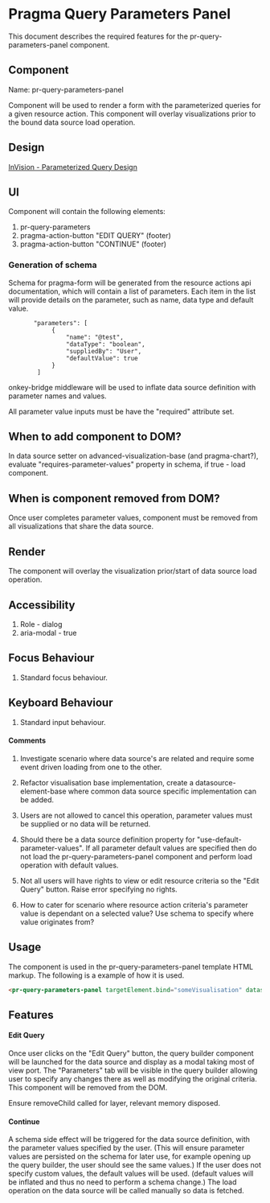 # Pragma Query Parameters Panel

This document describes the required features for the pr-query-parameters-panel component.

## Component

Name: pr-query-parameters-panel

Component will be used to render a form with the parameterized queries for a given resource action. This component will
overlay visualizations prior to the bound data source load operation.

## Design

[InVision - Parameterized Query Design](https://projects.invisionapp.com/d/main/default/#/console/16778341/348927797/preview)

## UI

Component will contain the following elements:
1. pr-query-parameters
1. pragma-action-button "EDIT QUERY" (footer)
1. pragma-action-button "CONTINUE" (footer)

### Generation of schema

Schema for pragma-form will be generated from the resource actions api documentation, which will contain
a list of parameters. Each item in the list will provide details on the parameter, such as name, data type and default value. 

```
       "parameters": [
            {
                "name": "@test",
                "dataType": "boolean",
                "suppliedBy": "User",
                "defaultValue": true
            }
        ]
```

onkey-bridge middleware will be used to inflate data source definition with parameter names and values.

All parameter value inputs must be have the "required" attribute set.

## When to add component to DOM?

In data source setter on advanced-visualization-base (and pragma-chart?), evaluate "requires-parameter-values" property in schema, if true - load component.

## When is component removed from DOM?

Once user completes parameter values, component must be removed from all visualizations that share the data source.

## Render

The component will overlay the visualization prior/start of data source load operation.

## Accessibility

1. Role - dialog
1. aria-modal - true

## Focus Behaviour

1. Standard focus behaviour.

## Keyboard Behaviour

1. Standard input behaviour.

#### Comments

1. Investigate scenario where data source's are related and require some event driven loading from one to the other.

1. Refactor visualisation base implementation, create a datasource-element-base where common data source specific implementation can be added. 

1. Users are not allowed to cancel this operation, parameter values must be supplied or no data will be returned. 

1. Should there be a data source definition property for "use-default-parameter-values". If all parameter default values are specified then
do not load the pr-query-parameters-panel component and perform load operation with default values.

1. Not all users will have rights to view or edit resource criteria so the "Edit Query" button. Raise error specifying no rights.

1. How to cater for scenario where resource action criteria's parameter value is dependant on a selected value?
Use schema to specify where value originates from?

## Usage

The component is used in the pr-query-parameters-panel template HTML markup. The following is a example of how it is used.

```html
<pr-query-parameters-panel targetElement.bind="someVisualisation" datasource.bind="someDataSource"></pr-query-parameters-panel>
```

## Features

#### Edit Query

Once user clicks on the "Edit Query" button, the query builder component will be launched for the data source and display
as a modal taking most of view port. The "Parameters" tab will be visible in the query builder allowing user to specify
any changes there as well as modifying the original criteria. This component will be removed from the DOM.

Ensure removeChild called for layer, relevant memory disposed.

#### Continue

A schema side effect will be triggered for the data source definition, with the parameter values specified by the user.
(This will ensure parameter values are persisted on the schema for later use, for example opening up the query builder, the user should see the same values.)
If the user does not specify custom values, the default values will be used. (default values will be inflated and thus no
need to perform a schema change.) The load operation on the data source will be called manually so data is fetched.